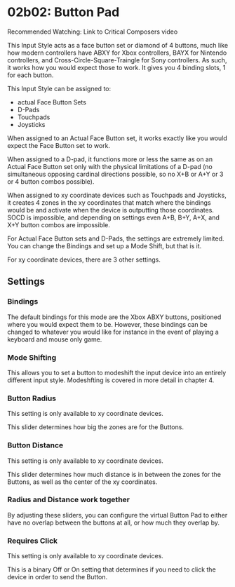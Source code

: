 # 02b02: Button Pad

Recommended Watching: Link to Critical Composers video

This Input Style acts as a face button set or diamond of 4 buttons, much like how modern controllers have ABXY for Xbox controllers, BAYX for Nintendo controllers, and Cross-Circle-Square-Traingle for Sony controllers. As such, it works how you would expect those to work. It gives you 4 binding slots, 1 for each button.

This Input Style can be assigned to:

* actual Face Button Sets
* D-Pads
* Touchpads
* Joysticks

When assigned to an Actual Face Button set, it works exactly like you would expect the Face Button set to work.

When assigned to a D-pad, it functions more or less the same as on an Actual Face Button set only with the physical limitations of a D-pad (no simultaneous opposing cardinal directions possible, so no X+B or A+Y or 3 or 4 button combos possible).

When assigned to xy coordinate devices such as Touchpads and Joysticks, it creates 4 zones in the xy coordinates that match where the bindings would be and activate when the device is outputting those coordinates. SOCD is impossible, and depending on settings even A+B, B+Y, A+X, and X+Y button combos are impossible.

For Actual Face Button sets and D-Pads, the settings are extremely limited. You can change the Bindings and set up a Mode Shift, but that is it.

For xy coordinate devices, there are 3 other settings.

## Settings

### Bindings

The default bindings for this mode are the Xbox ABXY buttons, positioned where you would expect them to be. However, these bindings can be changed to whatever you would like for instance in the event of playing a keyboard and mouse only game.

### Mode Shifting

This allows you to set a button to modeshift the input device into an entirely different input style. Modeshfting is covered in more detail in chapter 4.

### Button Radius

This setting is only available to xy coordinate devices.

This slider determines how big the zones are for the Buttons.

### Button Distance

This setting is only available to xy coordinate devices.

This slider determines how much distance is in between the zones for the Buttons, as well as the center of the xy coordinates.

### Radius and Distance work together

By adjusting these sliders, you can configure the virtual Button Pad to either have no overlap between the buttons at all, or how much they overlap by.

### Requires Click

This setting is only available to xy coordinate devices.

This is a binary Off or On setting that determines if you need to click the device in order to send the Button.
